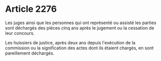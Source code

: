 # Article 2276

Les juges ainsi que les personnes qui ont représenté ou assisté les parties sont déchargés des pièces cinq ans après le jugement ou la cessation de leur concours.

Les huissiers de justice, après deux ans depuis l'exécution de la commission ou la signification des actes dont ils étaient chargés, en sont pareillement déchargés.

